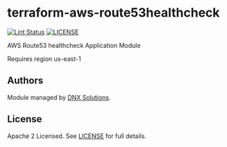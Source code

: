 # terraform-aws-route53healthcheck

[![Lint Status](https://github.com/DNXLabs/terraform-aws-route53healthcheck/workflows/Lint/badge.svg)](https://github.com/DNXLabs/terraform-aws-route53healthcheck/actions)
[![LICENSE](https://img.shields.io/github/license/DNXLabs/terraform-aws-route53healthcheck)](https://github.com/DNXLabs/terraform-aws-route53healthcheck/blob/master/LICENSE)

AWS Route53 healthcheck Application Module

Requires region us-east-1

<!--- BEGIN_TF_DOCS --->
<!--- END_TF_DOCS --->

## Authors

Module managed by [DNX Solutions](https://github.com/DNXLabs).

## License

Apache 2 Licensed. See [LICENSE](https://github.com/DNXLabs/terraform-aws-route53healthcheck/blob/master/LICENSE) for full details.